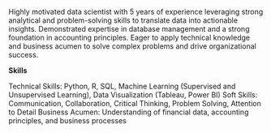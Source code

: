 Highly motivated data scientist with 5 years of experience leveraging strong analytical and problem-solving skills to translate data into actionable insights. Demonstrated expertise in database management and a strong foundation in accounting principles. Eager to apply technical knowledge and business acumen to solve complex problems and drive organizational success.

**Skills**

Technical Skills: Python, R, SQL, Machine Learning (Supervised and Unsupervised Learning), Data Visualization (Tableau, Power BI)
Soft Skills: Communication, Collaboration, Critical Thinking, Problem Solving, Attention to Detail
Business Acumen: Understanding of financial data, accounting principles, and business processes
